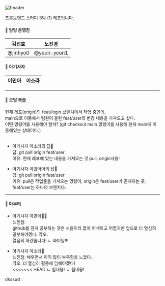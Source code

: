 ![header](https://capsule-render.vercel.app/api?type=waving&color=ff7e01&height=200&text=FE_study3_1&animation=fadeIn&fontColor=fff&align=center)

프론트엔드 스터디 3팀 (1) 레포입니다.

#### 🦁 담당 운영진

| 김진효                                 | 노진경                                       |
| -------------------------------------- | -------------------------------------------- |
| [@jinhyo0](https://github.com/jinhyo0) | [@yeon-yeon1](https://github.com/yeon-yeon1) |

#### 🦁 아기사자
| 이민아                                 | 이소라                                       |
| -------------------------------------- | -------------------------------------------- 

---
#### 🦁 오답 복습
현재 레포(origin)의 feat/login 브랜치에서 작업 중인데,<br/>
main으로 이동해서 팀원이 올린 feat/user의 변경 내용을 가져오고 싶다. <br/>
어떤 명령어를 사용해야 할까? (git checkout main 명령어를 사용해 현재 main에 이동해있는 상태이다.) <br/><br/>


- 아기사자 이소라의 답🍊 <br/>
답: git pull origin feat/user<br/>
이유: 현재 레포에 있는 내용을 가져오는 것 pull, origin사용! <br/>

- 아기사자 이민아아의 답🍊 <br/>
답: git pull origin feat/user <br/>
이유: pull은 작업물을 가져오는 명령어, origin은 feat/user가 존재하는 곳, feat/user는 하나의 브랜치다. <br/>

---
#### 🦁 마무리

- 아기사자 이민아🍊🐤 <br/>
느낀점: <br/> github를 깊게 공부하는 것은 처음이라 많이 어색하고 어렵지만 앞으로 더 열심히 공부해야겠다.
각오: <br/> 열심히 하겠습니다!
ㄴ 화이팅!!!

- 아기사자 이소라🥐 <br/>
느낀점: 배우면서 아직 많이 부족함을 느꼈다. <br/>
각오: 더 열심히 활동에 임해야겠다! <br/>
<<<<<<< HEAD
ㄴ 힘내용!
ㄴ 힘내용!

dkssud
